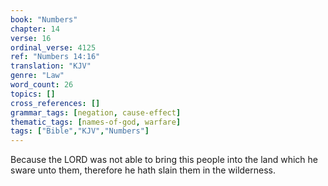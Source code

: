 ```yaml
---
book: "Numbers"
chapter: 14
verse: 16
ordinal_verse: 4125
ref: "Numbers 14:16"
translation: "KJV"
genre: "Law"
word_count: 26
topics: []
cross_references: []
grammar_tags: [negation, cause-effect]
thematic_tags: [names-of-god, warfare]
tags: ["Bible","KJV","Numbers"]
---
```

Because the LORD was not able to bring this people into the land which he sware unto them, therefore he hath slain them in the wilderness.
